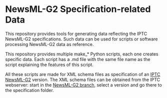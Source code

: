 # NewsML-G2 Specification-related Data

This repository provides tools for generating data reflecting the IPTC NewsML-G2 specifications. Such data can be used for scripts or software processing NewsML-G2 data as reference.

This repository provides multiple make_* Python scripts, each one creates specific data. Each script has a .md file with the same file name as the script explaining the features of this script.

All these scripts are made for XML schema files as specification of an [IPTC NewsML-G2](https://iptc.org/standards/newsml-g2/) version. The XML schema files can be obtained from the IPTC webserver: start in the [NewsML-G2 branch](https://www.iptc.org/std/NewsML-G2/), select a version and go there to the specification folder. 


